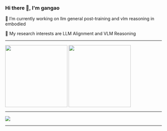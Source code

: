 ### Hi there 👋, I'm gangao

  🔭 I’m currently working on llm general post-training and vlm reasoning in embodied
  
  🧠 My research interests are LLM Alignment and VLM Reasoning

<!--
[Retrival LLMs](https:github.com/iGangao/QAsystem)
**iGangao/iGangao** is a ✨ _special_ ✨ repository because its `README.md` (this file) appears on your GitHub profile.

Here are some ideas to get you started:

- 🔭 I’m currently working on ...
- 🌱 I’m currently learning ...
- 👯 I’m looking to collaborate on ...
- 🤔 I’m looking for help with ...
- 💬 Ask me about ...
- 📫 How to reach me: ...
- 😄 Pronouns: ...
- ⚡ Fun fact: ...
-->

---

<div>
<img height=200px align="center" src="https://github-readme-stats.vercel.app/api?username=iGangao&show_icons=true&title_color=fff&icon_color=79ff97&text_color=9f9f9f&bg_color=151515" />
<img height=200px align="center" src="https://github-readme-stats-git-masterrstaa-rickstaa.vercel.app/api/top-langs/?username=iGangao&show_icons=true&title_color=fff&icon_color=79ff97&text_color=9f9f9f&bg_color=151515" />
</div>

---

![](https://komarev.com/ghpvc/?username=iGangao&style=for-the-badge)

--- 
